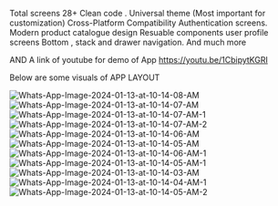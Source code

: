Total screens 28+ Clean code . Universal theme (Most important for customization) Cross-Platform Compatibility Authentication screens. Modern product catalogue design Resuable components user profile screens Bottom , stack and drawer navigation. And much more

AND A link of youtube for demo of App https://youtu.be/1CbipytKGRI

Below are some visuals of APP LAYOUT


<img src="https://i.ibb.co/3RkWTQB/Whats-App-Image-2024-01-13-at-10-14-08-AM.jpg" alt="Whats-App-Image-2024-01-13-at-10-14-08-AM" border="0">
<img src="https://i.ibb.co/L9g41PR/Whats-App-Image-2024-01-13-at-10-14-07-AM.jpg" alt="Whats-App-Image-2024-01-13-at-10-14-07-AM" border="0">
<img src="https://i.ibb.co/34fqsxv/Whats-App-Image-2024-01-13-at-10-14-07-AM-1.jpg" alt="Whats-App-Image-2024-01-13-at-10-14-07-AM-1" border="0">
<img src="https://i.ibb.co/rHc2JHP/Whats-App-Image-2024-01-13-at-10-14-07-AM-2.jpg" alt="Whats-App-Image-2024-01-13-at-10-14-07-AM-2" border="0">
<img src="https://i.ibb.co/bJCtLsS/Whats-App-Image-2024-01-13-at-10-14-06-AM.jpg" alt="Whats-App-Image-2024-01-13-at-10-14-06-AM" border="0">
<img src="https://i.ibb.co/SBHsHS4/Whats-App-Image-2024-01-13-at-10-14-05-AM.jpg" alt="Whats-App-Image-2024-01-13-at-10-14-05-AM" border="0">
<img src="https://i.ibb.co/n04gwkF/Whats-App-Image-2024-01-13-at-10-14-06-AM-1.jpg" alt="Whats-App-Image-2024-01-13-at-10-14-06-AM-1" border="0">
<img src="https://i.ibb.co/7rLxX0M/Whats-App-Image-2024-01-13-at-10-14-05-AM-1.jpg" alt="Whats-App-Image-2024-01-13-at-10-14-05-AM-1" border="0">
<img src="https://i.ibb.co/cFbzgft/Whats-App-Image-2024-01-13-at-10-14-03-AM.jpg" alt="Whats-App-Image-2024-01-13-at-10-14-03-AM" border="0">
<img src="https://i.ibb.co/1Tp7Npb/Whats-App-Image-2024-01-13-at-10-14-04-AM-1.jpg" alt="Whats-App-Image-2024-01-13-at-10-14-04-AM-1" border="0">
<img src="https://i.ibb.co/QNPKxHB/Whats-App-Image-2024-01-13-at-10-14-05-AM-2.jpg" alt="Whats-App-Image-2024-01-13-at-10-14-05-AM-2" border="0">
